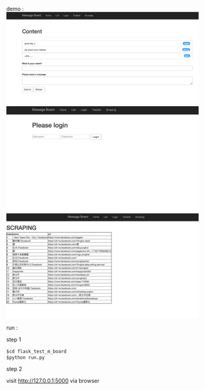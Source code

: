 demo :  ![image](https://github.com/yennanliu/web_development/blob/master/flask_msg_board/HOME.png)
        ![image](https://github.com/yennanliu/web_development/blob/master/flask_msg_board/LOGIN.png)
        ![image](https://github.com/yennanliu/web_development/blob/master/flask_msg_board/SCRAP.png)
        
        
        




run :

step 1 

```
$cd flask_test_m_board
$python run.py

```

step 2 

visit http://127.0.0.1:5000 via browser 





       
